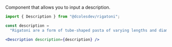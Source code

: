 Component that allows you to input a description.

```jsx
import { Description } from "@dcolesdev/rigatoni";

const description =
  "Rigatoni are a form of tube-shaped pasta of varying lengths and diameters originating in Italy. They are larger than penne and ziti, and sometimes slightly curved, though not as curved as elbow macaroni..";

<Description description={description} />
```
